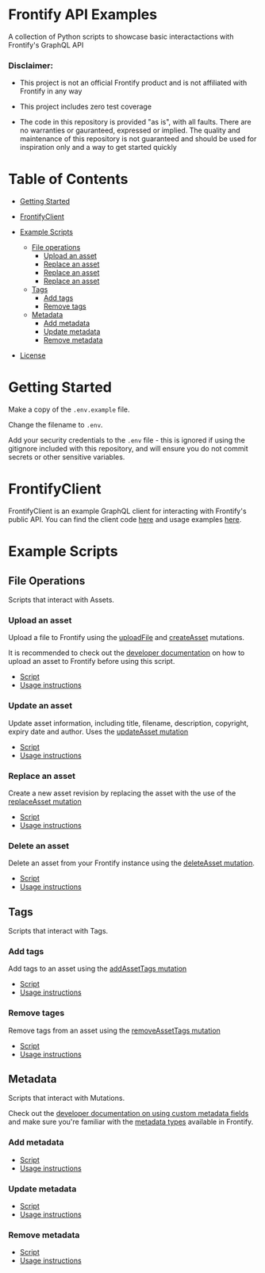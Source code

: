 # Frontify API Examples
A collection of Python scripts to showcase basic interactactions with Frontify's GraphQL API

### Disclaimer:
- This project is not an official Frontify product and is not affiliated with Frontify in any way

- This project includes zero test coverage

- The code in this repository is provided "as is", with all faults. There are no warranties or gauranteed, expressed or implied. The 
quality and maintenance of this repository is not guaranteed and
should be used for inspiration only and a way to get started quickly

Table of Contents
=================

  * [Getting Started](#Getting-Started)
  * [FrontifyClient](#FrontifyClient)
  * [Example Scripts](#Example-Scripts)
    * [File operations](##File-Operations)
        * [Upload an asset](###Upload-an-asset)
        * [Replace an asset](###Update-an-asset)
        * [Replace an asset](###Replace-an-asset)
        * [Replace an asset](###Delete-an-asset)
    * [Tags](##Tags)
        * [Add tags](###Add-tags)
        * [Remove tags](###Remove-tags)
    * [Metadata](##Metadata)
        * [Add metadata](###Add-metadata)
        * [Update metadata](###Update-metadata)
        * [Remove metadata](###Remove-metadata)

  * [License](/LICENSE)

# Getting Started
Make a copy of the `.env.example` file.

Change the filename to `.env`.

Add your security credentials to the `.env` file - this is ignored if using the gitignore included with this repository, and will ensure you do not commit secrets or other sensitive variables.

# FrontifyClient
FrontifyClient is an example GraphQL client for interacting with Frontify's public API. You can find the client code [here](/src/services/FrontifyClient.py) and usage examples [here](/readme/FrontifyClient.md).

# Example Scripts
## File Operations
Scripts that interact with Assets.

### Upload an asset
Upload a file to Frontify using the [uploadFile](https://frontify.github.io/graphql-reference/mutations/uploadFile) and [createAsset](https://frontify.github.io/graphql-reference/mutations/createAsset) mutations.

It is recommended to check out the [developer documentation](https://developer.frontify.com/d/XFPCrGNrXQQM/graphql-api#/deep-dive/upload-file-create-asset) on how to upload an asset to Frontify before using this script.

- [Script](/examples/python/replace_frontify_asset.py)
- [Usage instructions](/readme/AssetReplacement.md)

### Update an asset
Update asset information, including title, filename, description, copyright, expiry date and author. Uses the [updateAsset mutation](https://frontify.github.io/graphql-reference/mutations/updateAsset)

- [Script](/examples/python/replace_frontify_asset.py)
- [Usage instructions](/readme/AssetReplacement.md)


### Replace an asset
Create a new asset revision by replacing the asset with the use of the [replaceAsset mutation](https://frontify.github.io/graphql-reference/mutations/replaceAsset)

- [Script](/examples/python/replace_frontify_asset.py)
- [Usage instructions](/readme/AssetReplacement.md)

### Delete an asset
Delete an asset from your Frontify instance using the [deleteAsset mutation](https://frontify.github.io/graphql-reference/mutations/deleteAsset).

- [Script](/examples/python/replace_frontify_asset.py)
- [Usage instructions](/readme/AssetReplacement.md)

## Tags
Scripts that interact with Tags.

### Add tags
Add tags to an asset using the [addAssetTags mutation](https://frontify.github.io/graphql-reference/mutations/addAssetTags)

- [Script](/examples/python/replace_frontify_asset.py)
- [Usage instructions](/readme/AssetReplacement.md)

### Remove tages
Remove tags from an asset using the [removeAssetTags mutation](https://frontify.github.io/graphql-reference/mutations/removeAssetTags)

- [Script](/examples/python/replace_frontify_asset.py)
- [Usage instructions](/readme/AssetReplacement.md)

## Metadata
Scripts that interact with Mutations. 

Check out the [developer documentation on using custom metadata fields](https://developer.frontify.com/d/XFPCrGNrXQQM/graphql-api#/deep-dive/custom-metadata-1) and make sure you're familiar with the [metadata types](https://help.frontify.com/en/articles/4057240-metadata-and-tags-in-libraries#h_f4d37c46ec) available in Frontify.

### Add metadata

- [Script](/examples/python/replace_frontify_asset.py)
- [Usage instructions](/readme/AssetReplacement.md)
### Update metadata

- [Script](/examples/python/replace_frontify_asset.py)
- [Usage instructions](/readme/AssetReplacement.md)
### Remove metadata

- [Script](/examples/python/replace_frontify_asset.py)
- [Usage instructions](/readme/AssetReplacement.md)

